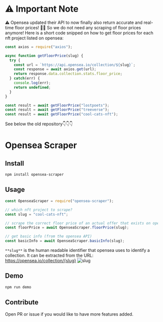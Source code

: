 # ⚠ Important Note
⚠ Opensea updated their API to now finally also return accurate and real-time floor prices! 🎉🥳 So we do not need any scraping of floor prices anymore! Here is a short code snipped on how to get floor prices for each nft project listed on opensea:
```js
const axios = require("axios");

async function getFloorPrice(slug) {
  try {
    const url = `https://api.opensea.io/collection/${slug}`;
    const response = await axios.get(url);
    return response.data.collection.stats.floor_price;
  } catch(err) {
    console.log(err);
    return undefined;
  }
}

const result = await getFloorPrice("lostpoets");
const result = await getFloorPrice("treeverse");
const result = await getFloorPrice("cool-cats-nft");
```

See below the old repository👇👇👇
# Opensea Scraper
## Install

```bash
npm install opensea-scraper
```

## Usage
```js
const OpenseaScraper = require("opensea-scraper");

// which nft project to scrape?
const slug = "cool-cats-nft";

// scrape the correct floor price of an actual offer that exists on opensea
const floorPrice = await OpenseaScraper.floorPrice(slug);

// get basic info (from the opensea API)
const basicInfo = await OpenseaScraper.basicInfo(slug);
```

`**slug**` is the human readable identifier that opensea uses to identify a collection. It can be extracted from the URL: https://opensea.io/collection/{slug}
![slug](https://user-images.githubusercontent.com/44790691/131232333-b79c50d7-606c-480a-9816-9d750ab798ff.png)

## Demo

```bash
npm run demo
```

## Contribute

Open PR or issue if you would like to have more features added.
